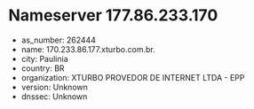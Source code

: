 # Nameserver 177.86.233.170

* as_number: 262444
* name: 170.233.86.177.xturbo.com.br.
* city: Paulinia
* country: BR
* organization: XTURBO PROVEDOR DE INTERNET LTDA - EPP
* version: Unknown
* dnssec: Unknown
